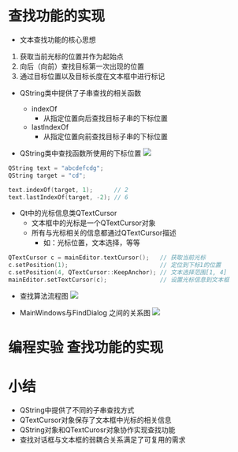 # 查找功能的实现
- 文本查找功能的核心思想
1. 获取当前光标的位置并作为起始点
2. 向后（向前）查找目标第一次出现的位置
3. 通过目标位置以及目标长度在文本框中进行标记

- QString类中提供了子串查找的相关函数
    - indexOf
        - 从指定位置向后查找目标子串的下标位置
    - lastlndexOf
        - 从指定位置向前查找目标子串的下标位置

- QString类中查找函数所使用的下标位置
![](_v_images_/.png)

```c
QString text = "abcdefcdg";
QString target = "cd";

text.indexOf(target, 1);      // 2
text.lastIndexOf(target, -2); // 6
```

- Qt中的光标信息类QTextCursor
    - 文本框中的光标是一个QTextCursor对象
    - 所有与光标相关的信息都通过QTextCursor描述
        - 如：光标位置，文本选择，等等

```c
QTextCursor c = mainEditor.textCursor();   // 获取当前光标
c.setPosition(1);                          // 定位到下标1的位置
c.setPosition(4, QTextCursor::KeepAnchor); // 文本选择范围[1, 4]
mainEditor.setTextCursor(c);               // 设置光标信息到文本框
```

- 查找算法流程图
![](_v_images_/.png)

- MainWindows与FindDialog 之间的关系图
![](_v_images_/.png)

# 编程实验 查找功能的实现

# 小结
- QString中提供了不同的子串查找方式
- QTextCursor对象保存了文本框中光标的相关信息
- QString对象和QTextCurosr对象协作实现查找功能
- 查找对话框与文本框的弱耦合关系满足了可复用的需求